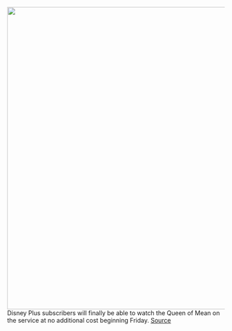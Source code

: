 <img src='https://cdn.vox-cdn.com/thumbor/uQEY18rZgCgU3NvdrDJPO6yE-3k=/0x0:3000x2000/1200x800/filters:focal(1260x760:1740x1240)/cdn.vox-cdn.com/uploads/chorus_image/image/69780258/cru_24747_r2_79c1746d.0.jpeg' width='700px' /><br/>
Disney Plus subscribers will finally be able to watch the Queen of Mean on the service at no additional cost beginning Friday.
<a href='https://www.theverge.com/2021/8/26/22643373/stream-cruella-disney-plus-august-27'> Source <a/>